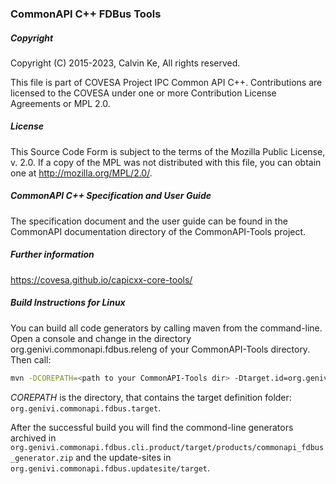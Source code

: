 ### CommonAPI C++ FDBus Tools

##### Copyright
Copyright (C) 2015-2023, Calvin Ke, All rights reserved.

This file is part of COVESA Project IPC Common API C++.
Contributions are licensed to the COVESA under one or more Contribution License Agreements or MPL 2.0.

##### License
This Source Code Form is subject to the terms of the Mozilla Public License, v. 2.0. If a copy of the MPL was not distributed with this file, you can obtain one at http://mozilla.org/MPL/2.0/.

##### CommonAPI C++ Specification and User Guide
The specification document and the user guide can be found in the CommonAPI documentation directory of the CommonAPI-Tools project.

##### Further information
https://covesa.github.io/capicxx-core-tools/

##### Build Instructions for Linux

You can build all code generators by calling maven from the command-line. Open a console and change in the directory org.genivi.commonapi.fdbus.releng of your CommonAPI-Tools directory. Then call:

```bash
mvn -DCOREPATH=<path to your CommonAPI-Tools dir> -Dtarget.id=org.genivi.commonapi.fdbus.target clean verify
```
_COREPATH_ is the directory, that contains the target definition folder: `org.genivi.commonapi.fdbus.target`.

After the successful build you will find the commond-line generators archived in `org.genivi.commonapi.fdbus.cli.product/target/products/commonapi_fdbus_generator.zip` and the update-sites in `org.genivi.commonapi.fdbus.updatesite/target`.
